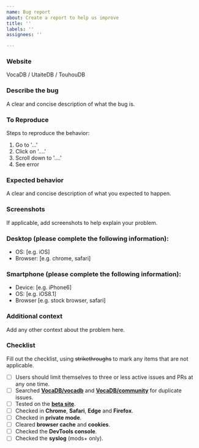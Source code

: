 ```yaml
---
name: Bug report
about: Create a report to help us improve
title: ''
labels: ''
assignees: ''

---
```


### Website
VocaDB / UtaiteDB / TouhouDB

### Describe the bug
A clear and concise description of what the bug is.

### To Reproduce
Steps to reproduce the behavior:
1. Go to '...'
2. Click on '....'
3. Scroll down to '....'
4. See error

### Expected behavior
A clear and concise description of what you expected to happen.

### Screenshots
If applicable, add screenshots to help explain your problem.

### Desktop (please complete the following information):
 - OS: [e.g. iOS]
 - Browser: [e.g. chrome, safari]

### Smartphone (please complete the following information):
 - Device: [e.g. iPhone6]
 - OS: [e.g. iOS8.1]
 - Browser [e.g. stock browser, safari]

### Additional context
Add any other context about the problem here.

### Checklist

Fill out the checklist, using ~~strikethroughs~~ to mark any items that are not applicable.

- [ ] Users should limit themselves to three or less active issues and PRs at any one time.
- [ ] Searched **[VocaDB/vocadb](https://github.com/VocaDB/vocadb/issues)** and **[VocaDB/community](https://github.com/VocaDB/community)** for duplicate issues.
- [ ] Tested on the **[beta site](https://beta.vocadb.net)**.
- [ ] Checked in **Chrome**, **Safari**, **Edge** and **Firefox**.
- [ ] Checked in **private mode**.
- [ ] Cleared **browser cache** and **cookies**.
- [ ] Checked the **DevTools console**.
- [ ] Checked the **syslog** (mods+ only).
